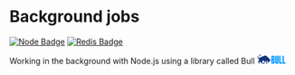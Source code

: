 # Background jobs

[![Node Badge](https://img.shields.io/badge/-Node-%238c8c8c?style=for-the-badge&logo=node.js&logoColor=%23fff&link=https://nodejs.org)](https://nodejs.org)
[![Redis Badge](https://img.shields.io/badge/-Redis-%238c8c8c?style=for-the-badge&logo=redis&logoColor=%23fff&link=https://redis.io/)](https://redis.io/)

Working in the background with Node.js using a library called Bull 
<a href="https://github.com/OptimalBits/bull"><img width="50" src="https://raw.githubusercontent.com/OptimalBits/bull/develop/support/logo%402x.png" /></a>

